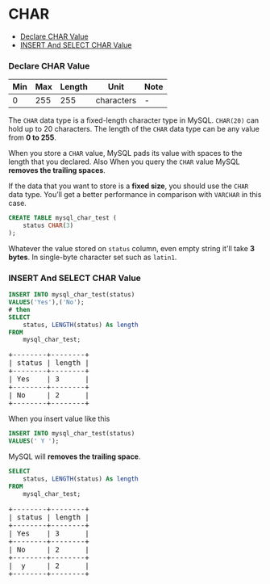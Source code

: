 # CHAR

* [Declare CHAR Value](#declare-char-value)
* [INSERT And SELECT CHAR Value](#insert-and-select-char-value)

### Declare CHAR Value
Min | Max | Length | Unit | Note
---|---|---|---|---|
0 | 255 | 255 | characters | -

The `CHAR` data type is a fixed-length character type in MySQL. `CHAR(20)` can hold up to 20 characters. The length of the `CHAR` data type can be any value from **0 to 255**.

When you store a `CHAR` value, MySQL pads its value with spaces to the length that you declared. Also When you query the `CHAR` value MySQL **removes the trailing spaces**.

If the data that you want to store is a **fixed size**, you should use the `CHAR` data type. You’ll get a better performance in comparison with `VARCHAR` in this case.

```sql
CREATE TABLE mysql_char_test (
    status CHAR(3)
);
```
Whatever the value stored on `status` column, even empty string it'll take **3 bytes**. In single-byte character set such as `latin1`.

### INSERT And SELECT CHAR Value
```sql
INSERT INTO mysql_char_test(status)
VALUES('Yes'),('No');
# then
SELECT
    status, LENGTH(status) As length
FROM
    mysql_char_test;
```

<pre>
+--------+--------+
| status | length |
+--------+--------+
| Yes    | 3      |
+--------+--------+
| No     | 2      |
+--------+--------+
</pre>

When you insert value like this

```sql
INSERT INTO mysql_char_test(status)
VALUES(' Y ');
```

MySQL will **removes the trailing space**.

```sql
SELECT
    status, LENGTH(status) As length
FROM
    mysql_char_test;
```

<pre>
+--------+--------+
| status | length |
+--------+--------+
| Yes    | 3      |
+--------+--------+
| No     | 2      |
+--------+--------+
|  y     | 2      |
+--------+--------+
</pre>
